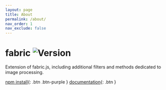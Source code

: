 ```yaml
---
layout: page
title: About
permalink: /about/
nav_order: 1
nav_exclude: false
---
```


# fabric ![Version](https://img.shields.io/github/package-json/version/nicolasmondain/fabric)

<p class="fs-6 fw-300">Extension of fabric.js, including additional filters and methods dedicated to image processing.</p>

[npm install](https://www.npmjs.com/package/@nicolasmondain/fabric){: .btn .btn-purple }
[documentation](/documentation){: .btn }
